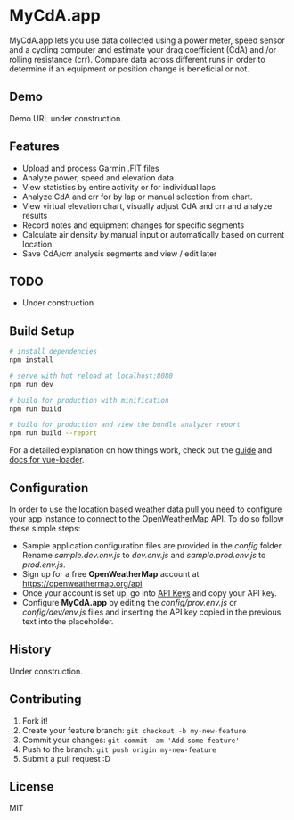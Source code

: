 # MyCdA.app

MyCdA.app lets you use data collected using a power meter, speed sensor and a cycling computer and
estimate your drag coefficient (CdA) and /or rolling resistance (crr). Compare data across different runs in order
to determine if an equipment or position change is beneficial or not.

## Demo

Demo URL under construction.

## Features

* Upload and process Garmin .FIT files
* Analyze power, speed and elevation data
* View statistics by entire activity or for individual laps
* Analyze CdA and crr for by lap or manual selection from chart. 
* View virtual elevation chart, visually adjust CdA and crr and analyze results
* Record notes and equipment changes for specific segments
* Calculate air density by manual input or automatically based on current location
* Save CdA/crr analysis segments and view / edit later
  
## TODO

* Under construction

## Build Setup

```bash
# install dependencies
npm install

# serve with hot reload at localhost:8080
npm run dev

# build for production with minification
npm run build

# build for production and view the bundle analyzer report
npm run build --report
```

For a detailed explanation on how things work, check out the [guide](http://vuejs-templates.github.io/webpack/) and [docs for vue-loader](http://vuejs.github.io/vue-loader).

## Configuration

In order to use the location based weather data pull you need to configure your app instance to connect to the OpenWeatherMap API. To do so follow these simple steps:

- Sample application configuration files are provided in the _config_ folder. Rename _sample.dev.env.js_ to _dev.env.js_ and _sample.prod.env.js_ to _prod.env.js_.
- Sign up for a free **OpenWeatherMap** account at https://openweathermap.org/api
- Once your account is set up, go into [API Keys](https://home.openweathermap.org/api_keys) and copy your API key.
- Configure **MyCdA.app** by editing the _config/prov.env.js_ or _config/dev/env.js_ files and inserting the API key copied in the previous text into the placeholder.

## History

Under construction.

## Contributing

1. Fork it!
2. Create your feature branch: `git checkout -b my-new-feature`
3. Commit your changes: `git commit -am 'Add some feature'`
4. Push to the branch: `git push origin my-new-feature`
5. Submit a pull request :D

## License

MIT
